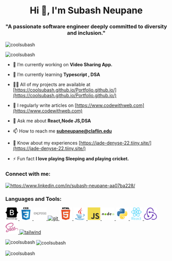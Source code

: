 <h1 align="center">Hi 👋, I'm Subash Neupane</h1>
<h3 align="center">"A passionate software engineer deeply committed to diversity and inclusion."</h3>
<p><img align="center" src="https://cdn.dribbble.com/users/1019864/screenshots/3079099/codeloop.gif" alt="coolsubash" /></p>
<p align="left"> <img src="https://komarev.com/ghpvc/?username=coolsubash&label=Profile%20views&color=0e75b6&style=flat" alt="coolsubash" /> </p>



- 🔭 I’m currently working on **Video Sharing App.**

- 🌱 I’m currently learning **Typescript , DSA**

- 👨‍💻 All of my projects are available at [https://coolsubash.github.io/Portfolio.github.io/](https://coolsubash.github.io/Portfolio.github.io/)

- 📝 I regularly write articles on [https://www.codewithweb.com](https://www.codewithweb.com)

- 💬 Ask me about **React,Node JS,DSA**

- 📫 How to reach me **subneupane@claflin.edu**

- 📄 Know about my experiences [https://jade-denyse-22.tiiny.site/](https://jade-denyse-22.tiiny.site/)

- ⚡ Fun fact **I love playing Sleeping and playing cricket.**

<h3 align="left">Connect with me:</h3>
<p align="left">
<a href="https://linkedin.com/in/https://www.linkedin.com/in/subash-neupane-aa07ba228/" target="blank"><img align="center" src="https://raw.githubusercontent.com/rahuldkjain/github-profile-readme-generator/master/src/images/icons/Social/linked-in-alt.svg" alt="https://www.linkedin.com/in/subash-neupane-aa07ba228/" height="30" width="40" /></a>
</p>

<h3 align="left">Languages and Tools:</h3>
<p align="left"> <a href="https://getbootstrap.com" target="_blank" rel="noreferrer"> <img src="https://raw.githubusercontent.com/devicons/devicon/master/icons/bootstrap/bootstrap-plain-wordmark.svg" alt="bootstrap" width="40" height="40"/> </a> <a href="https://www.w3schools.com/css/" target="_blank" rel="noreferrer"> <img src="https://raw.githubusercontent.com/devicons/devicon/master/icons/css3/css3-original-wordmark.svg" alt="css3" width="40" height="40"/> </a> <a href="https://expressjs.com" target="_blank" rel="noreferrer"> <img src="https://raw.githubusercontent.com/devicons/devicon/master/icons/express/express-original-wordmark.svg" alt="express" width="40" height="40"/> </a> <a href="https://git-scm.com/" target="_blank" rel="noreferrer"> <img src="https://www.vectorlogo.zone/logos/git-scm/git-scm-icon.svg" alt="git" width="40" height="40"/> </a> <a href="https://www.w3.org/html/" target="_blank" rel="noreferrer"> <img src="https://raw.githubusercontent.com/devicons/devicon/master/icons/html5/html5-original-wordmark.svg" alt="html5" width="40" height="40"/> </a> <a href="https://www.java.com" target="_blank" rel="noreferrer"> <img src="https://raw.githubusercontent.com/devicons/devicon/master/icons/java/java-original.svg" alt="java" width="40" height="40"/> </a> <a href="https://developer.mozilla.org/en-US/docs/Web/JavaScript" target="_blank" rel="noreferrer"> <img src="https://raw.githubusercontent.com/devicons/devicon/master/icons/javascript/javascript-original.svg" alt="javascript" width="40" height="40"/> </a> <a href="https://nodejs.org" target="_blank" rel="noreferrer"> <img src="https://raw.githubusercontent.com/devicons/devicon/master/icons/nodejs/nodejs-original-wordmark.svg" alt="nodejs" width="40" height="40"/> </a> <a href="https://www.python.org" target="_blank" rel="noreferrer"> <img src="https://raw.githubusercontent.com/devicons/devicon/master/icons/python/python-original.svg" alt="python" width="40" height="40"/> </a> <a href="https://reactjs.org/" target="_blank" rel="noreferrer"> <img src="https://raw.githubusercontent.com/devicons/devicon/master/icons/react/react-original-wordmark.svg" alt="react" width="40" height="40"/> </a> <a href="https://redux.js.org" target="_blank" rel="noreferrer"> <img src="https://raw.githubusercontent.com/devicons/devicon/master/icons/redux/redux-original.svg" alt="redux" width="40" height="40"/> </a> <a href="https://sass-lang.com" target="_blank" rel="noreferrer"> <img src="https://raw.githubusercontent.com/devicons/devicon/master/icons/sass/sass-original.svg" alt="sass" width="40" height="40"/> </a> <a href="https://tailwindcss.com/" target="_blank" rel="noreferrer"> <img src="https://www.vectorlogo.zone/logos/tailwindcss/tailwindcss-icon.svg" alt="tailwind" width="40" height="40"/> </a> </p>

<p><img align="left" src="https://github-readme-stats.vercel.app/api/top-langs?username=coolsubash&show_icons=true&locale=en&layout=compact" alt="coolsubash" /></p>

<p>&nbsp;<img align="center" src="https://github-readme-stats.vercel.app/api?username=coolsubash&show_icons=true&locale=en" alt="coolsubash" /></p>

<p><img align="center" src="https://github-readme-streak-stats.herokuapp.com/?user=coolsubash&" alt="coolsubash" /></p>
